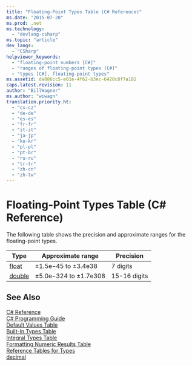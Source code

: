 ```yaml
---
title: "Floating-Point Types Table (C# Reference)"
ms.date: "2015-07-20"
ms.prod: .net
ms.technology: 
  - "devlang-csharp"
ms.topic: "article"
dev_langs: 
  - "CSharp"
helpviewer_keywords: 
  - "floating-point numbers [C#]"
  - "ranges of floating-point types [C#]"
  - "types [C#], floating-point types"
ms.assetid: da886cc5-e01e-4f62-b3ec-6428c8f7a102
caps.latest.revision: 11
author: "BillWagner"
ms.author: "wiwagn"
translation.priority.ht: 
  - "cs-cz"
  - "de-de"
  - "es-es"
  - "fr-fr"
  - "it-it"
  - "ja-jp"
  - "ko-kr"
  - "pl-pl"
  - "pt-br"
  - "ru-ru"
  - "tr-tr"
  - "zh-cn"
  - "zh-tw"
---
```

# Floating-Point Types Table (C# Reference)
The following table shows the precision and approximate ranges for the floating-point types.  
  
|Type|Approximate range|Precision|  
|----------|-----------------------|---------------|  
|[float](float.md)|±1.5e−45 to ±3.4e38|7 digits|  
|[double](double.md)|±5.0e−324 to ±1.7e308|15-16 digits|  
  
## See Also  
 [C# Reference](../../../csharp/language-reference/index.md)   
 [C# Programming Guide](../../../csharp/programming-guide/index.md)   
 [Default Values Table](default-values-table.md)   
 [Built-In Types Table](built-in-types-table.md)   
 [Integral Types Table](integral-types-table.md)   
 [Formatting Numeric Results Table](formatting-numeric-results-table.md)   
 [Reference Tables for Types](reference-tables-for-types.md)   
 [decimal](decimal.md)
